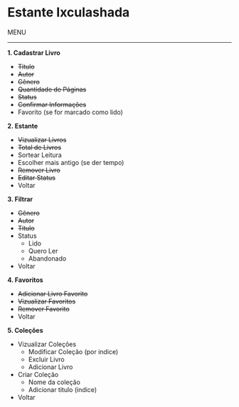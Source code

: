 # Estante Ixculashada #

MENU
***

**1. Cadastrar Livro**
* ~~Titulo~~
* ~~Autor~~
* ~~Gênero~~
* ~~Quantidade de Páginas~~
* ~~Status~~
* ~~Confirmar Informações~~
* Favorito (se for marcado como lido)


**2. Estante**
* ~~Vizualizar Livros~~
* ~~Total de Livros~~
* Sortear Leitura
* Escolher mais antigo (se der tempo)
* ~~Remover Livro~~
* ~~Editar Status~~
* Voltar


**3. Filtrar**
* ~~Gênero~~
* ~~Autor~~
* ~~Titulo~~
* Status
    * Lido
    * Quero Ler
    * Abandonado
* Voltar


**4. Favoritos**
* ~~Adicionar Livro Favorito~~
* ~~Vizualizar Favoritos~~
* ~~Remover Favorito~~
* Voltar


**5. Coleções**
* Vizualizar Coleções 
    * Modificar Coleção (por indice)
    * Excluir Livro
    * Adicionar Livro
* Criar Coleção
    * Nome da coleção
    * Adicionar titulo (indice)
* Voltar





 
